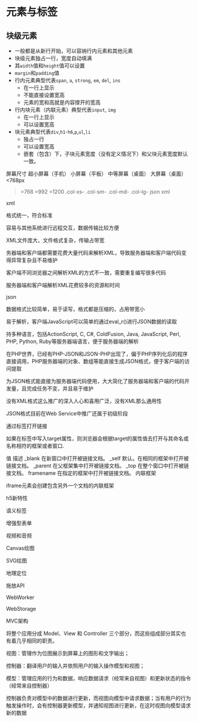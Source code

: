 # 元素与标签
## 块级元素
- 一般都是从新行开始，可以容纳行内元素和其他元素
- 块级元素独占一行，宽度自动填满
- 其`width`值和`height`值可以设置
- `margin`和`padding`值
- 行内元素典型代表`span`, `a`, `strong`, `em`, `del`, `ins`
  - 在一行上显示
  - 不能直接设置宽高
  - 元素的宽和高就是内容撑开的宽高
- 行内块元素（内联元素）典型代表`input`, `img`
  - 在一行上显示
  - 可以设置宽高
- 块元素典型代表`div`,`h1`-`h6`,`p`,`ul`,`li`
  - 独占一行
  - 可以设置宽高
  - 嵌套（包含）下，子块元素宽度（没有定义情况下）和父块元素宽度默认一致。


屏幕尺寸
超小屏幕（手机）
小屏幕（平板）
中等屏幕（桌面）
大屏幕（桌面）
<768px
>=768
>=992
>=1200
.col-xs-
.col-sm-
.col-md-
.col-lg-
json xml
	
xml

		
格式统一，符合标准
		
容易与其他系统进行远程交互，数据传输比较方便
		
XML文件庞大，文件格式复杂，传输占带宽
		
务器端和客户端都需要花费大量代码来解析XML，导致服务器端和客户端代码变得异常复杂且不易维护
		
客户端不同浏览器之间解析XML的方式不一致，需要重复编写很多代码
		
服务器端和客户端解析XML花费较多的资源和时间
	
json

		
数据格式比较简单，易于读写，格式都是压缩的，占用带宽小
		
易于解析，客户端JavaScript可以简单的通过eval_r()进行JSON数据的读取
		
持多种语言，包括ActionScript, C, C#, ColdFusion, Java, JavaScript, Perl, PHP, Python, Ruby等服务器端语言，便于服务器端的解析
		
在PHP世界，已经有PHP-JSON和JSON-PHP出现了，偏于PHP序列化后的程序直接调用，PHP服务器端的对象、数组等能直接生成JSON格式，便于客户端的访问提取
		
为JSON格式能直接为服务器端代码使用，大大简化了服务器端和客户端的代码开发量，且完成任务不变，并且易于维护
		
没有XML格式这么推广的深入人心和喜用广泛，没有XML那么通用性
		
JSON格式目前在Web Service中推广还属于初级阶段


通过标签<a>打开链接
	
如果在标签<a>中写入target属性，则浏览器会根据target的属性值去打开与其命名或名称相符的框架<frame>或者窗口.


值
描述
_blank
在新窗口中打开被链接文档。
_self
默认。在相同的框架中打开被链接文档。
_parent
在父框架集中打开被链接文档。
_top
在整个窗口中打开被链接文档。
framename
在指定的框架中打开被链接文档。
内联框架
	
iframe元素会创建包含另外一个文档的内联框架


h5新特性
	
语义标签
	
增强型表单
	
视频和音频
	
Canvas绘图
	
SVG绘图
	
地理定位
	
拖放API
	
WebWorker
	
WebStorage


MVC架构
	
将整个应用分成 Model、View 和 Controller 三个部分，而这些组成部分其实也有着几乎相同的职责。
	
视图：管理作为位图展示到屏幕上的图形和文字输出；
	
控制器：翻译用户的输入并依照用户的输入操作模型和视图；
	
模型：管理应用的行为和数据，响应数据请求（经常来自视图）和更新状态的指令（经常来自控制器）
	
控制器负责对模型中的数据进行更新，而视图向模型中请求数据；当有用户的行为触发操作时，会有控制器更新模型，并通知视图进行更新，在这时视图向模型请求新的数据





















